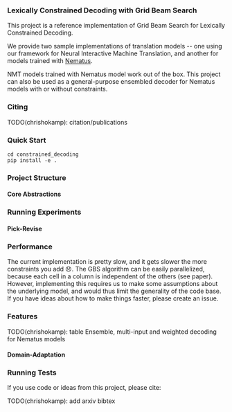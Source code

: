 ### Lexically Constrained Decoding with Grid Beam Search

This project is a reference implementation of Grid Beam Search for Lexically Constrained Decoding.

We provide two sample implementations of translation models -- one using our framework for
Neural Interactive Machine Translation, 
and another for models trained with [Nematus](https://github.com/rsennrich/nematus).

NMT models trained with Nematus model work out of the box. This project can also be used as a general-purpose 
ensembled decoder for Nematus models with or without constraints. 

### Citing
TODO(chrishokamp): citation/publications 


### Quick Start

```
cd constrained_decoding
pip install -e .
```



### Project Structure


#### Core Abstractions


### Running Experiments

#### Pick-Revise 


### Performance

The current implementation is pretty slow, and it gets slower the more constraints you add :disappointed:. 
The GBS algorithm can be easily parallelized, because each cell in a column is independent of the others (see paper). 
However, implementing this requires us to make some assumptions about the underlying model, and would thus
limit the generality of the code base. If you have ideas about how to make things faster, please create an issue. 

### Features

TODO(chrishokamp): table
Ensemble, multi-input and weighted decoding for Nematus models



#### Domain-Adaptation 


### Running Tests


If you use code or ideas from this project, please cite:

TODO(chrishokamp): add arxiv bibtex 

